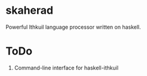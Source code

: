 # skaherad
Powerful Ithkuil language processor written on haskell.

# ToDo
1. Command-line interface for haskell-ithkuil
